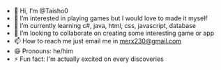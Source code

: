 - 👋 Hi, I’m @Taisho0
- 👀 I’m interested in playing games but I would love to made it myself
- 🌱 I’m currently learning c#, java, html, css, javascript, database
- 💞️ I’m looking to collaborate on creating some interesting game or app
- 📫 How to reach me just email me in merx230@gmail.com
- 😄 Pronouns: he/him
- ⚡ Fun fact: I'm actually excited on every discoveries

<!---
Taisho0/Taisho0 is a ✨ special ✨ repository because its `README.md` (this file) appears on your GitHub profile.
You can click the Preview link to take a look at your changes.
--->
